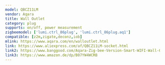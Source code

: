 ```yaml
---
model: QBCZ11LM
vendor: Aqara
title: Wall Outlet
category: plug
supports: on/off, power measurement
zigbeemodel: ['lumi.ctrl_86plug', 'lumi.ctrl_86plug.aq1']
compatible: [z2m,zigate,deconz,iob]
mlink: https://www.aqara.com/en/walloutlet.html
link: https://www.aliexpress.com/af/QBCZ11LM-socket.html
link2: https://www.banggood.com/Aqara-Zig-bee-Version-Smart-WIFI-Wall-Outlet-Switch-AU-Plug-Socket-APP-Remote-Controller-From-Xiaomi-Eco-system-p-1540690.html
link3: https://www.amazon.de/dp/B07YW4WCRB
---
```

